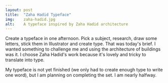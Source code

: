 ```yaml
---
layout: post
title:  "Zaha Hadid Typeface"
img:    zaha-hadid.jpg
alt:	A typeface inspired by Zaha Hadid architecture
---
```

Create a typeface in one afternoon. Pick a subject, research, draw some letters, stick them in Illustrator and create type. That was today's brief. I wanted something to challenge me and using the architecture of buildings was it. I choose Zaha Hadid's work because it's lovely and tricky to translate into type. 

My typeface is not yet finished (we only had to create enough type to write one word), but I am planning on completing the set. I am nearly halfway.